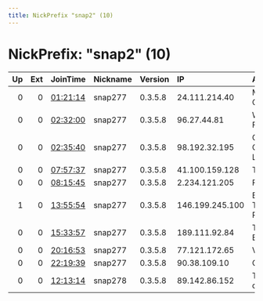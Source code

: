 ```yaml
---
title: NickPrefix "snap2" (10)
---
```


# NickPrefix: "snap2" (10)

|   Up |   Ext | JoinTime                                                                                            | Nickname   | Version   | IP              | AS                                | CC   |   ORp |   Dirp | OS    | Contact   |   eFamMembers |
|-----:|------:|:----------------------------------------------------------------------------------------------------|:-----------|:----------|:----------------|:----------------------------------|:-----|------:|-------:|:------|:----------|--------------:|
|    0 |     0 | [01:21:14](https://metrics.torproject.org/rs.html#details/DFEABC73BA8E27031CF9AEB4CE3DC775EEFD4619) | snap277    | 0.3.5.8   | 24.111.214.40   | Midcontinent Communications       | us   | 38983 |      0 | Linux | None      |             1 |
|    0 |     0 | [02:32:00](https://metrics.torproject.org/rs.html#details/4B12CE0FDB65E6FD00DB32A95FC00EE5CC87E2AC) | snap277    | 0.3.5.8   | 96.27.44.81     | WideOpenWest Finance LLC          | us   | 36049 |      0 | Linux | None      |             1 |
|    0 |     0 | [02:35:40](https://metrics.torproject.org/rs.html#details/19784A7742D6D28C876E3F249D18DC76B3C1ADDD) | snap277    | 0.3.5.8   | 98.192.32.195   | Comcast Cable Communications, LLC | us   | 41375 |      0 | Linux | None      |             1 |
|    0 |     0 | [07:57:37](https://metrics.torproject.org/rs.html#details/3D017B1C8D1083490C0C80DE7B1A57DA06F61A1D) | snap277    | 0.3.5.8   | 41.100.159.128  | Telecom Algeria                   | dz   | 36327 |      0 | Linux | None      |             1 |
|    0 |     0 | [08:15:45](https://metrics.torproject.org/rs.html#details/B9BC4A1369A57A944EC2C48D75C6ABC150BD134F) | snap277    | 0.3.5.8   | 2.234.121.205   | Fastweb                           | it   | 40933 |      0 | Linux | None      |             1 |
|    1 |     0 | [13:55:54](https://metrics.torproject.org/rs.html#details/71BC14D1729C6A9A675A398DE8B7657E6F17B897) | snap277    | 0.3.5.8   | 146.199.245.100 | British Telecommunications PLC    | gb   | 35879 |      0 | Linux | None      |             1 |
|    0 |     0 | [15:33:57](https://metrics.torproject.org/rs.html#details/BB916D499173BBF7A1E28A8EA143A47D0EC67234) | snap277    | 0.3.5.8   | 189.111.92.84   | TELEFu00D4NICA BRASIL S.A         | br   | 38919 |      0 | Linux | None      |             1 |
|    0 |     0 | [20:16:53](https://metrics.torproject.org/rs.html#details/F4334ED6F21E77C588A422124621D1B4A8FF5A79) | snap277    | 0.3.5.8   | 77.121.172.65   | Volia                             | ua   | 38193 |      0 | Linux | None      |             1 |
|    0 |     0 | [22:19:39](https://metrics.torproject.org/rs.html#details/E942F923F585B7A668BEB9C76BE58FD7065018CF) | snap277    | 0.3.5.8   | 90.38.109.10    | Orange                            | fr   | 36003 |      0 | Linux | None      |             1 |
|    0 |     0 | [12:13:14](https://metrics.torproject.org/rs.html#details/31D11BC7722DB11A29582C6A8671C090BBA51858) | snap278    | 0.3.5.8   | 89.142.86.152   | Telekom Slovenije, d.d.           | si   | 44125 |      0 | Linux | None      |             1 |
